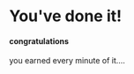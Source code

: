 <script> 
import { onMount } from 'svelte';
import confetti from 'https://cdn.skypack.dev/canvas-confetti';
// import snow from 'https://cdn.skypack.dev/snow';
	onMount(async () => {
        confetti();
        // snow();
	});
</script>


# You've done it!

#### congratulations



you earned every minute of it....